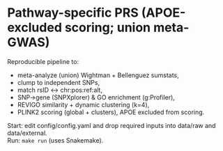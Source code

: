 # Pathway-specific PRS (APOE-excluded scoring; union meta-GWAS)

Reproducible pipeline to:
- meta-analyze (union) Wightman + Bellenguez sumstats,
- clump to independent SNPs,
- match rsID ↔ chr:pos:ref:alt,
- SNP→gene (SNPXplorer) & GO enrichment (g:Profiler),
- REVIGO similarity + dynamic clustering (k=4),
- PLINK2 scoring (global + clusters), APOE excluded from scoring.

Start: edit config/config.yaml and drop required inputs into data/raw and data/external.  
Run: `make run` (uses Snakemake).
